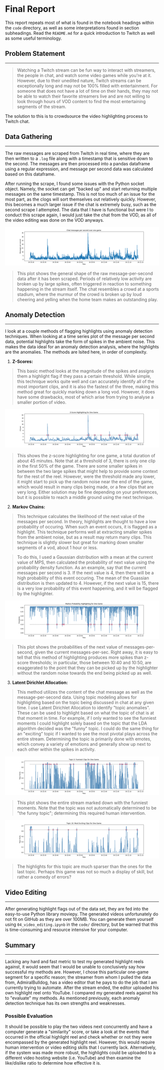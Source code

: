 # Final Report

This report repeats most of what is found in the notebook headings within the `code` directory, as well as some interpretations found in section subheadings. Read the `README.md` for a quick introduction to Twitch as well as some useful terminology.

## Problem Statement
---

> Watching a Twitch stream can be fun way to interact with streamers, the people in chat, and watch some video games while you're at it. However, due to their unedited nature, Twitch streams can be exceptionally long and may not be 100% filled with entertainment. For someone that does not have a lot of time on their hands, they may not be able to watch their favorite streamers live and are not willing to look through hours of VOD content to find the most entertaining segments of the stream.

The solution to this is to crowdsource the video highlighting process to Twitch chat.

## Data Gathering
---

The raw messages are scraped from Twitch in real time, where they are then written to a `.log` file along with a timestamp that is sensitive down to the second. The messages are then processed into a pandas dataframe using a regular expression, and message per second data was calculated based on this dataframe.

After running the scrape, I found some issues with the Python socket object. Namely, the socket can get "backed up" and start returning multiple messages on the same timestamp. This is not too much of an issue for the most part, as the clogs will sort themselves out relatively quickly. However, this becomes a much larger issue if the chat is extremely busy, such as the second scrape I attempted. The data that I have is functional but were I to conduct this scrape again, I would just take the chat from the VOD, as all of the video editing was done on the VOD anyways.

![](./assets/images/mps_one_game.png)

> This plot shows the general shape of the raw message-per-second data after it has been scraped. Periods of relatively low activity are broken up by large spikes, often triggered in reaction to something happening in the stream itself. The chat resembles a crowd at a sports stadium, where the murmur of the crowd is broken up by loud cheering and yelling when the home team makes an outstanding play.

## Anomaly Detection
---

I look at a couple methods of flagging highlights using anomaly detection techniques. When looking at a time series plot of the message per second data, potential highlights take the form of spikes in the ambient noise. This makes the data ideal for an anomaly detection analysis, where the highlights are the anomalies. The methods are lsited here, in order of complexity.

1. __Z-Scores:__

> This basic method looks at the magnitude of the spikes and assigns them a highlight flag if they pass a certain threshold. While simple, this technique works quite well and can accurately identify all of the most important clips, and it is also the fastest of the three, making this method great for quickly marking down a long vod. However, it does have some drawbacks, most of which arise from trying to analyse a smaller portion of video.

![](./assets/images/zscore_threshold_single_game.png)

> This shows the z-score highlighting for one game, a total duration of about 45 minutes. Note that at a threshold of 3, there is only one clip in the first 50% of the game. There are some smaller spikes in between the two large spikes that might help to provide some context for the rest of the reel. However, were the threshold made any lower, it might start to pick up the random noise near the end of the game, which would result in many clips being made, or a few clips that are very long. Either solution may be fine depending on your preferences, but it is possible to reach a middle ground using the next technique.

2. __Markov Chains:__

> This technique calculates the likelihood of the next value of the messages per second. In theory, highlights are thought to have a low probability of occuring. When such an event occurs, it is flagged as a highlight. This technique performs well at extracting smaller spikes from the ambient noise, but as a result may return many clips. This technique is slightly slower but great for marking down smaller segments of a vod, about 1 hour or less.

>To do this, I used a Gaussian distribution with a mean at the current value of MPS, then calculated the probability of next value using the probability density function. As an example, say that the current messages per second is 3. If the next value is 4, then there will be a high probability of this event occuring. The mean of the Guassian distribution is then updated to 4. However, if the next value is 15, there is a very low probability of this event happening, and it will be flagged by the highlighter.

![](./assets/images/markov_probability_single_game.png)

> This plot shows the probabilities of the next value of messages-per-second, given the current messages-per-sec. Right away, it is easy to tell that this method of highlighting produces more spikes than z-score thresholds; in particular, those between 10:40 and 10:50, are exaggerated to the point that they can be picked up by the highlighter without the random noise towards the end being picked up as well.


3. __Latent Dirichlet Allocation:__

> This method utilizes the content of the chat message as well as the message-per-second data. Using topic modeling allows for highlighting based on the topic being discussed in chat at any given time. I use Latent Dirichlet Allocation to identify "topic anomalies". These can be used to highlight based on what the topic of chat is at that moment in time. For example, if I only wanted to see the funniest moments I could highlight solely based on the topic that the LDA algorithm decided was the "funny" topic. I could do the same thing for an "exciting" topic if I wanted to see the most pivotal plays across the entire stream. Determining the topic is primarily done with emotes, which convey a variety of emotions and generally show up next to each other within the spikes in activity.

![](./assets/images/topic_modeling_single_game_funny.png)

> This plot shows the entire stream marked down with the funniest moments. Note that the topic was not automatically determined to be "the funny topic"; determining this required human intervention.

![](./assets/images/topic_modeling_single_game_exciting.png)

> The highlights for this topic are much sparser than the ones for the last topic. Perhaps this game was not so much a display of skill, but rather a comedy of errors?

## Video Editing
---

After generating highlight flags out of the data set, they are fed into the easy-to-use Python library moviepy. The generated videos unfortunately do not fit on GitHub as they are over 100MB. You can generate them yourself using `04_video_editing.ipynb` in the `code/` directory, but be warned that this is time-consuming and resource intensive for your computer. 

## Summary
---

Lacking any hard and fast metric to test my generated highlight reels against, it would seem that I would be unable to conclusively say how successful my methods are. However, I chose this particular one-game segment for a specific reason; the streamer from whom I pulled the data from, AdmiralBulldog, has a video editor that he pays to do the job that I am currently trying to automate. After the stream ended, the editor uploaded his own highlight reel onto YouTube. I compared my generated reels against his to "evaluate" my methods. As mentioned previously, each anomaly detection technique has its own strengths and weaknesses. 

### Possible Evaluation

It should be possible to play the two videos next concurrently and have a computer generate a "similarity" score, or take a look at the events that occurred in the official highlight reel and check whether or not they were encompassed by the generated highlight reel. However, this would require human intervention or video editing skills that I currently lack. Alternatively, if the system was made more robust, the highlights could be uploaded to a different video hosting website (i.e. YouTube) and then examine the like/dislike ratio to determine how effective it is. 

